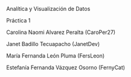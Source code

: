 Analítica y Visualización de Datos

Práctica 1

Carolina Naomi Alvarez Peralta (CaroPer27)

Janet Badillo Tecuapacho (JanetDev)

María Fernanda León Pluma (FersLeon)

Estefanía Fernanda Vázquez Osorno (FernyCat)